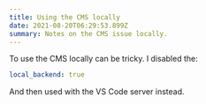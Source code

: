 ```yaml
---
title: Using the CMS locally
date: 2021-08-20T06:29:53.899Z
summary: Notes on the CMS issue locally.
---
```


To use the CMS locally can be tricky. I disabled the:

```yaml
local_backend: true
```

And then used with the VS Code server instead.
